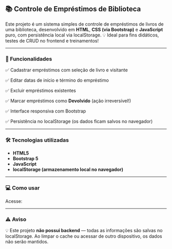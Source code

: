 ## 📚 Controle de Empréstimos de Biblioteca

Este projeto é um sistema simples de controle de empréstimos de livros de uma biblioteca, desenvolvido em **HTML**, **CSS (via Bootstrap)** e **JavaScript** puro, com persistência local via localStorage.
💡 Ideal para fins didáticos, testes de CRUD no frontend e treinamentos!

---

### 🚀 Funcionalidades

✅ Cadastrar empréstimos com seleção de livro e visitante

✅ Editar datas de início e término do empréstimo

✅ Excluir empréstimos existentes

✅ Marcar empréstimos como **Devolvido** (ação irreversível!)

✅ Interface responsiva com Bootstrap

✅ Persistência no localStorage (os dados ficam salvos no navegador)

---

### 🛠 Tecnologias utilizadas

* **HTML5**
* **Bootstrap 5**
* **JavaScript**
* **localStorage (armazenamento local no navegador)**

---

### 💻 Como usar

Acesse:

---

### ⚠️ Aviso

💡 Este projeto **não possui backend** — todas as informações são salvas no localStorage. Ao limpar o cache ou acessar de outro dispositivo, os dados não serão mantidos.

